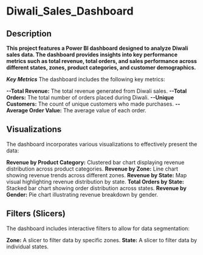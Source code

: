 # Diwali_Sales_Dashboard

## Description

**This project features a Power BI dashboard designed to analyze Diwali sales data. The dashboard provides insights into key performance metrics such as total revenue, total orders, and sales performance across different states, zones, product categories, and customer demographics.**

***Key Metrics***
The dashboard includes the following key metrics:

**--Total Revenue:** The total revenue generated from Diwali sales.
**--Total Orders:** The total number of orders placed during Diwali.
**--Unique Customers:** The count of unique customers who made purchases.
**--Average Order Value:** The average value of each order.

## Visualizations
The dashboard incorporates various visualizations to effectively present the data:

**Revenue by Product Category:** Clustered bar chart displaying revenue distribution across product categories.
**Revenue by Zone:** Line chart showing revenue trends across different zones.
**Revenue by State:** Map visual highlighting revenue distribution by state.
**Total Orders by State:** Stacked bar chart showing order distribution across states.
**Revenue by Gender:** Pie chart illustrating revenue breakdown by gender.

## Filters (Slicers)
The dashboard includes interactive filters to allow for data segmentation:

**Zone:** A slicer to filter data by specific zones.
**State:** A slicer to filter data by individual states.
